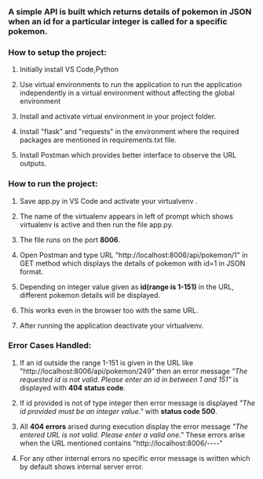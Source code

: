 <h3>A simple API is built which returns details of pokemon in JSON when an id for a particular integer is called for a specific pokemon.</h3>

<h3>How to setup the project:</h3>


1. Initially install VS Code,Python

2. Use virtual environments to run the application to run the application independently in a virtual environment without affecting the global environment

3. Install and activate virtual environment in your project folder.

4. Install "flask" and "requests" in the environment where the required packages are mentioned in requirements.txt file.

5. Install Postman which provides better interface to observe the URL outputs.



<h3>How to run the project:</h3>

1. Save app.py in VS Code and activate your virtualvenv .

2. The name of the virtualenv appears in left of prompt which shows virtualenv is active and then run the file app.py.

3. The file runs on the port <b>8006</b>.

4. Open Postman and type URL "http://localhost:8006/api/pokemon/1" in GET method which displays the details of pokemon with id=1 in JSON format.

5. Depending on integer value given as <b>id(range is 1-151)</b> in the URL, different pokemon details will be displayed.

6. This works even in the browser too with the same URL.

7. After running the application deactivate your virtualvenv.

<h3>Error Cases Handled:</h3>

1. If an id outside the range 1-151 is given in the URL like "http://localhost:8006/api/pokemon/249" then an error message <i>"The requested id is not valid. Please enter an id in between 1 and 151"</i> is displayed with <b>404 status code</b>.

2. If id provided is not of type integer then error message is displayed <i>"The id provided must be an integer value."</i> with <b>status code 500</b>.

3. All <b>404 errors</b> arised during execution display the error message <i>"The entered URL is not valid. Please enter a valid one."</i>
   These errors arise when the URL mentioned contains "http://localhost:8006/----"
   
4. For any other internal errors no specific error message is written which by default shows internal server error.   
   
